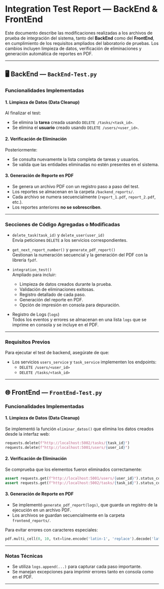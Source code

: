 # Integration Test Report — BackEnd & FrontEnd

Este documento describe las modificaciones realizadas a los archivos de prueba de integración del sistema, tanto del **BackEnd** como del **FrontEnd**, en cumplimiento de los requisitos ampliados del laboratorio de pruebas. Los cambios incluyen limpieza de datos, verificación de eliminaciones y generación automática de reportes en PDF.

---

## 🖥 BackEnd — `BackEnd-Test.py`

### Funcionalidades Implementadas

#### 1. Limpieza de Datos (Data Cleanup)
Al finalizar el test:
- Se elimina la **tarea** creada usando `DELETE /tasks/<task_id>`.
- Se elimina el **usuario** creado usando `DELETE /users/<user_id>`.

#### 2. Verificación de Eliminación
Posteriormente:
- Se consulta nuevamente la lista completa de tareas y usuarios.
- Se valida que las entidades eliminadas no estén presentes en el sistema.

#### 3. Generación de Reporte en PDF
- Se genera un archivo PDF con un registro paso a paso del test.
- Los reportes se almacenan en la carpeta `/backend_reports/`.
- Cada archivo se numera secuencialmente (`report_1.pdf`, `report_2.pdf`, etc.).
- Los reportes anteriores **no se sobrescriben**.

---

### Secciones de Código Agregadas o Modificadas

- `delete_task(task_id)` y `delete_user(user_id)`  
  Envía peticiones `DELETE` a los servicios correspondientes.

- `get_next_report_number()` y `generate_pdf_report()`  
  Gestionan la numeración secuencial y la generación del PDF con la librería `fpdf`.

- `integration_test()`  
  Ampliado para incluir:
  - Limpieza de datos creados durante la prueba.
  - Validación de eliminaciones exitosas.
  - Registro detallado de cada paso.
  - Generación del reporte en PDF.
  - Opción de impresión en consola para depuración.

- Registro de Logs (`logs`)  
  Todos los eventos y errores se almacenan en una lista `logs` que se imprime en consola y se incluye en el PDF.

---

### Requisitos Previos

Para ejecutar el test de backend, asegúrate de que:
- Los servicios `users_service` y `task_service` implementen los endpoints:
  - `DELETE /users/<user_id>`
  - `DELETE /tasks/<task_id>`

---

## 🌐 FrontEnd — `FrontEnd-Test.py`

### Funcionalidades Implementadas

#### 1. Limpieza de Datos (Data Cleanup)

Se implementó la función `eliminar_datos()` que elimina los datos creados desde la interfaz web:

```python
requests.delete(f"http://localhost:5002/tasks/{task_id}")
requests.delete(f"http://localhost:5001/users/{user_id}")
```

#### 2. Verificación de Eliminación

Se comprueba que los elementos fueron eliminados correctamente:

```python
assert requests.get(f"http://localhost:5001/users/{user_id}").status_code == 404
assert requests.get(f"http://localhost:5002/tasks/{task_id}").status_code == 404
```

#### 3. Generación de Reporte en PDF

* Se implementó `generate_pdf_report(logs)`, que guarda un registro de la ejecución en un archivo PDF.
* Los archivos se guardan secuencialmente en la carpeta `frontend_reports/`.

Para evitar errores con caracteres especiales:

```python
pdf.multi_cell(0, 10, txt=line.encode('latin-1', 'replace').decode('latin-1'))
```

---

### Notas Técnicas

* Se utiliza `logs.append(...)` para capturar cada paso importante.
* Se manejan excepciones para imprimir errores tanto en consola como en el PDF.

---